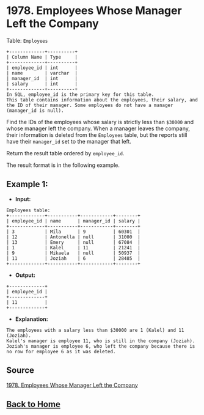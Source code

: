 # **1978. Employees Whose Manager Left the Company**

Table: ``Employees``

```
+-------------+----------+
| Column Name | Type     |
+-------------+----------+
| employee_id | int      |
| name        | varchar  |
| manager_id  | int      |
| salary      | int      |
+-------------+----------+
In SQL, employee_id is the primary key for this table.
This table contains information about the employees, their salary, and the ID of their manager. Some employees do not have a manager (manager_id is null). 
```

Find the IDs of the employees whose salary is strictly less than ``$30000`` and whose manager left the company. When a manager leaves the company, their information is deleted from the ``Employees`` table, but the reports still have their ``manager_id`` set to the manager that left.

Return the result table ordered by ``employee_id``.

The result format is in the following example.

## **Example 1:**

- **Input:**

```
Employees table:
+-------------+-----------+------------+--------+
| employee_id | name      | manager_id | salary |
+-------------+-----------+------------+--------+
| 3           | Mila      | 9          | 60301  |
| 12          | Antonella | null       | 31000  |
| 13          | Emery     | null       | 67084  |
| 1           | Kalel     | 11         | 21241  |
| 9           | Mikaela   | null       | 50937  |
| 11          | Joziah    | 6          | 28485  |
+-------------+-----------+------------+--------+
```

- **Output:**

```
+-------------+
| employee_id |
+-------------+
| 11          |
+-------------+
```

- **Explanation:**

```
The employees with a salary less than $30000 are 1 (Kalel) and 11 (Joziah).
Kalel's manager is employee 11, who is still in the company (Joziah).
Joziah's manager is employee 6, who left the company because there is no row for employee 6 as it was deleted.
```

## **Source**

[1978. Employees Whose Manager Left the Company](https://leetcode.com/problems/employees-whose-manager-left-the-company/)


## **[Back to Home](../)**